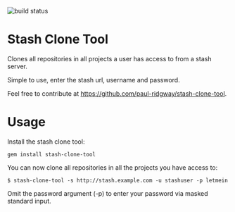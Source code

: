![build status](https://travis-ci.org/paul-ridgway/stash-clone-tool.svg?branch=master "Build Status")

# Stash Clone Tool
Clones all repositories in all projects a user has access to from a stash server.

Simple to use, enter the stash url, username and password.

Feel free to contribute at https://github.com/paul-ridgway/stash-clone-tool.

# Usage
Install the stash clone tool:

    gem install stash-clone-tool

You can now clone all repositories in all the projects you have access to:

    $ stash-clone-tool -s http://stash.example.com -u stashuser -p letmein

Omit the password argument (-p) to enter your password via masked standard input.

